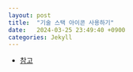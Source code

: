 ```yaml
---
layout: post
title:  "기술 스택 아이콘 사용하기"
date:   2024-03-25 23:49:40 +0900
categories: Jekyll
---
```


- [참고](https://github.com/tandpfun/skill-icons#icons-list)